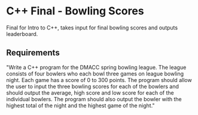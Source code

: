 # C++ Final - Bowling Scores
Final for Intro to C++, takes input for final bowling scores and outputs leaderboard.

## Requirements
"Write a C++ program for the DMACC spring bowling league.   The league consists of four bowlers who each bowl three games on league bowling night.  Each game has a score of 0 to 300 points.  The program should allow the user to input the three bowling scores for each of the bowlers and should output the average, high score and low score for each of the individual bowlers.  The program should also output the bowler with the highest total of the night and the highest game of the night."
